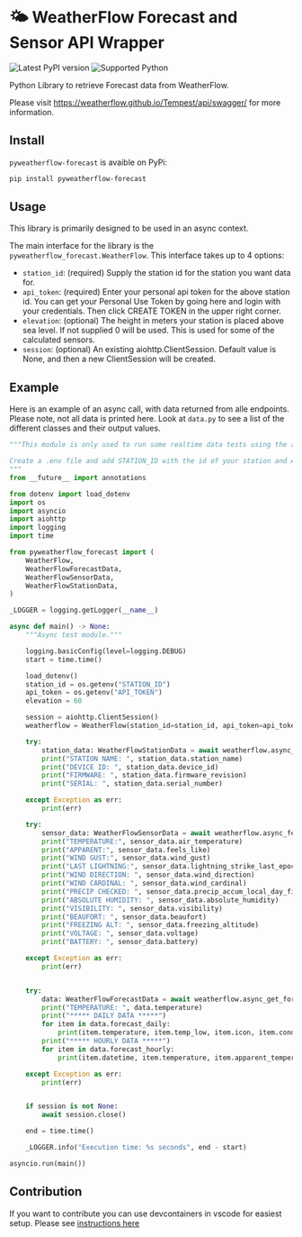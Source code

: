 # 🌤️ WeatherFlow Forecast and Sensor API Wrapper

![Latest PyPI version](https://img.shields.io/pypi/v/pyweatherflow_forecast) ![Supported Python](https://img.shields.io/pypi/pyversions/pyweatherflow_forecast)

Python Library to retrieve Forecast data from WeatherFlow.

Please visit <https://weatherflow.github.io/Tempest/api/swagger/> for more information.

## Install

`pyweatherflow-forecast` is avaible on PyPi:

```bash
pip install pyweatherflow-forecast
```

## Usage

This library is primarily designed to be used in an async context.

The main interface for the library is the `pyweatherflow_forecast.WeatherFlow`. This interface takes up to 4 options:

- `station_id`: (required) Supply the station id for the station you want data for.
- `api_token`: (required) Enter your personal api token for the above station id. You can get your Personal Use Token by going here and login with your credentials. Then click CREATE TOKEN in the upper right corner.
- `elevation`: (optional) The height in meters your station is placed above sea level. If not supplied 0 will be used. This is used for some of the calculated sensors.
- `session`: (optional) An existing aiohttp.ClientSession. Default value is None, and then a new ClientSession will be created.

## Example

Here is an example of an async call, with data returned from alle endpoints. Please note, not all data is printed here. Look at `data.py` to see a list of the different classes and their output values.

```python
"""This module is only used to run some realtime data tests using the async functions, while developing the module.

Create a .env file and add STATION_ID with the id of your station and API_TOKEN with the personal Token.
"""
from __future__ import annotations

from dotenv import load_dotenv
import os
import asyncio
import aiohttp
import logging
import time

from pyweatherflow_forecast import (
    WeatherFlow,
    WeatherFlowForecastData,
    WeatherFlowSensorData,
    WeatherFlowStationData,
)

_LOGGER = logging.getLogger(__name__)

async def main() -> None:
    """Async test module."""

    logging.basicConfig(level=logging.DEBUG)
    start = time.time()

    load_dotenv()
    station_id = os.getenv("STATION_ID")
    api_token = os.getenv("API_TOKEN")
    elevation = 60

    session = aiohttp.ClientSession()
    weatherflow = WeatherFlow(station_id=station_id, api_token=api_token, elevation=elevation, session=session)

    try:
        station_data: WeatherFlowStationData = await weatherflow.async_get_station()
        print("STATION NAME: ", station_data.station_name)
        print("DEVICE ID: ", station_data.device_id)
        print("FIRMWARE: ", station_data.firmware_revision)
        print("SERIAL: ", station_data.serial_number)

    except Exception as err:
        print(err)

    try:
        sensor_data: WeatherFlowSensorData = await weatherflow.async_fetch_sensor_data()
        print("TEMPERATURE:", sensor_data.air_temperature)
        print("APPARENT:", sensor_data.feels_like)
        print("WIND GUST:", sensor_data.wind_gust)
        print("LAST LIGHTNING:", sensor_data.lightning_strike_last_epoch)
        print("WIND DIRECTION: ", sensor_data.wind_direction)
        print("WIND CARDINAL: ", sensor_data.wind_cardinal)
        print("PRECIP CHECKED: ", sensor_data.precip_accum_local_day_final)
        print("ABSOLUTE HUMIDITY: ", sensor_data.absolute_humidity)
        print("VISIBILITY: ", sensor_data.visibility)
        print("BEAUFORT: ", sensor_data.beaufort)
        print("FREEZING ALT: ", sensor_data.freezing_altitude)
        print("VOLTAGE: ", sensor_data.voltage)
        print("BATTERY: ", sensor_data.battery)

    except Exception as err:
        print(err)


    try:
        data: WeatherFlowForecastData = await weatherflow.async_get_forecast()
        print("TEMPERATURE: ", data.temperature)
        print("***** DAILY DATA *****")
        for item in data.forecast_daily:
            print(item.temperature, item.temp_low, item.icon, item.condition, item.precipitation_probability, item.precipitation, item.wind_bearing, item.wind_speed)
        print("***** HOURLY DATA *****")
        for item in data.forecast_hourly:
            print(item.datetime, item.temperature, item.apparent_temperature, item.icon, item.condition, item.precipitation, item.precipitation_probability)

    except Exception as err:
        print(err)


    if session is not None:
        await session.close()

    end = time.time()

    _LOGGER.info("Execution time: %s seconds", end - start)

asyncio.run(main())
```

## Contribution
If you want to contribute you can use devcontainers in vscode for easiest setup. Please see [instructions here](.devcontainer/README.md)
